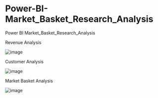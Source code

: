# Power-BI-Market_Basket_Research_Analysis
Power BI Market_Basket_Research_Analysis

Revenue Analysis

![image](https://github.com/user-attachments/assets/133461f7-e4c1-40c5-8984-63c90bdb6861)

Customer Analysis

![image](https://github.com/user-attachments/assets/f342c483-f2d8-445e-a5ee-79d37a9a473c)

Market Basket Analysis

![image](https://github.com/user-attachments/assets/59261cc6-1198-45ba-8925-2752038da198)



